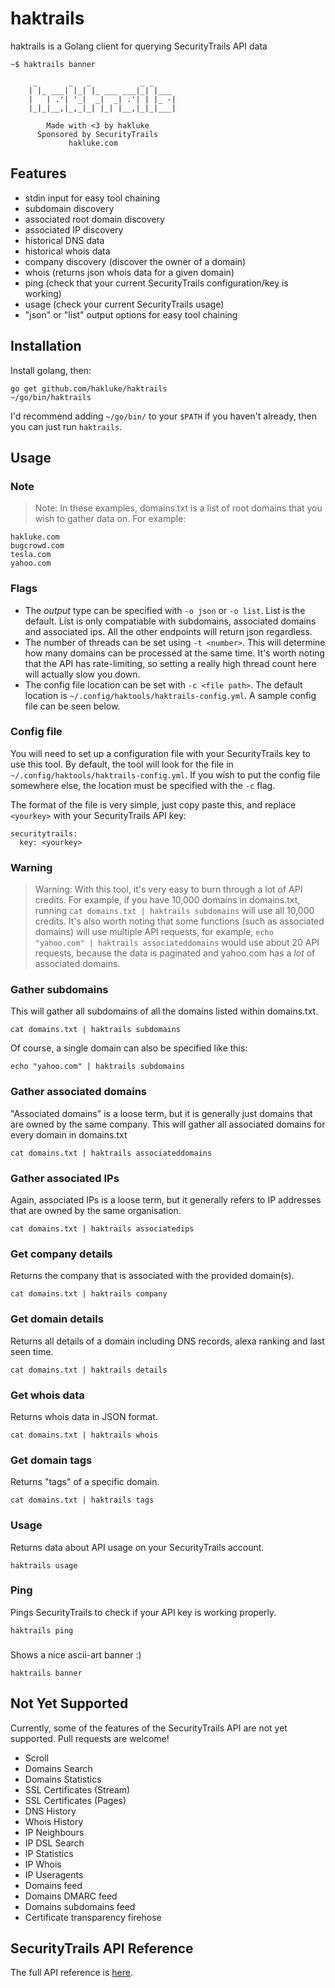# haktrails

haktrails is a Golang client for querying SecurityTrails API data

```
~$ haktrails banner

	 _       _   _           _ _
	| |_ ___| |_| |_ ___ ___|_| |___
	|   | .'| '_|  _|  _| .'| | |_ -|
	|_|_|__,|_,_|_| |_| |__,|_|_|___|

	    Made with <3 by hakluke
	  Sponsored by SecurityTrails
	         hakluke.com

```

## Features

- stdin input for easy tool chaining
- subdomain discovery
- associated root domain discovery
- associated IP discovery
- historical DNS data
- historical whois data
- company discovery (discover the owner of a domain)
- whois (returns json whois data for a given domain)
- ping (check that your current SecurityTrails configuration/key is working)
- usage (check your current SecurityTrails usage)
- "json" or "list" output options for easy tool chaining

## Installation

Install golang, then:

```
go get github.com/hakluke/haktrails
~/go/bin/haktrails
```

I'd recommend adding `~/go/bin/` to your `$PATH` if you haven't already, then you can just run `haktrails`. 

## Usage

### Note

> Note: In these examples, domains.txt is a list of root domains that you wish to gather data on. For example:

```
hakluke.com
bugcrowd.com
tesla.com
yahoo.com
```

### Flags

- The *output* type can be specified with `-o json` or `-o list`. List is the default. List is only compatiable with subdomains, associated domains and associated ips. All the other endpoints will return json regardless.
- The number of threads can be set using `-t <number>`. This will determine how many domains can be processed at the same time. It's worth noting that the API has rate-limiting, so setting a really high thread count here will actually slow you down.
- The config file location can be set with `-c <file path>`. The default location is `~/.config/haktools/haktrails-config.yml`. A sample config file can be seen below.

### Config file

You will need to set up a configuration file with your SecurityTrails key to use this tool. By default, the tool will look for the file in `~/.config/haktools/haktrails-config.yml`. If you wish to put the config file somewhere else, the location must be specified with the `-c` flag.

The format of the file is very simple, just copy paste this, and replace `<yourkey>` with your SecurityTrails API key:

```
securitytrails:
  key: <yourkey>
```

### Warning

> Warning: With this tool, it's very easy to burn through a lot of API credits. For example, if you have 10,000 domains in domains.txt, running `cat domains.txt | haktrails subdomains` will use all 10,000 credits. It's also worth noting that some functions (such as associated domains) will use multiple API requests, for example, `echo "yahoo.com" | haktrails associateddomains` would use about 20 API requests, because the data is paginated and yahoo.com has a _lot_ of associated domains.

### Gather subdomains

This will gather all subdomains of all the domains listed within domains.txt.

```
cat domains.txt | haktrails subdomains
```

Of course, a single domain can also be specified like this:

```
echo "yahoo.com" | haktrails subdomains
```

### Gather associated domains

"Associated domains" is a loose term, but it is generally just domains that are owned by the same company. This will gather all associated domains for every domain in domains.txt

```
cat domains.txt | haktrails associateddomains
```

### Gather associated IPs

Again, associated IPs is a loose term, but it generally refers to IP addresses that are owned by the same organisation.

```
cat domains.txt | haktrails associatedips
```

### Get company details

Returns the company that is associated with the provided domain(s).

```
cat domains.txt | haktrails company
```

### Get domain details

Returns all details of a domain including DNS records, alexa ranking and last seen time.

```
cat domains.txt | haktrails details
```

### Get whois data

Returns whois data in JSON format.

```
cat domains.txt | haktrails whois
```

### Get domain tags

Returns "tags" of a specific domain.

```
cat domains.txt | haktrails tags
```

### Usage

Returns data about API usage on your SecurityTrails account.

```
haktrails usage
```

### Ping

Pings SecurityTrails to check if your API key is working properly.

```
haktrails ping
```

###

Shows a nice ascii-art banner :)

```
haktrails banner
```

## Not Yet Supported

Currently, some of the features of the SecurityTrails API are not yet supported. Pull requests are welcome!

- Scroll
- Domains Search
- Domains Statistics
- SSL Certificates (Stream)
- SSL Certificates (Pages)
- DNS History
- Whois History
- IP Neighbours
- IP DSL Search
- IP Statistics
- IP Whois
- IP Useragents
- Domains feed
- Domains DMARC feed
- Domains subdomains feed
- Certificate transparency firehose

## SecurityTrails API Reference

The full API reference is [here](https://docs.securitytrails.com/reference).